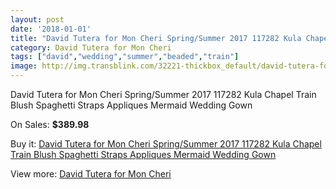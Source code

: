 ```yaml
---
layout: post
date: '2018-01-01'
title: "David Tutera for Mon Cheri Spring/Summer 2017 117282 Kula Chapel Train Blush Spaghetti Straps Appliques Mermaid Wedding Gown"
category: David Tutera for Mon Cheri
tags: ["david","wedding","summer","beaded","train"]
image: http://img.transblink.com/32221-thickbox_default/david-tutera-for-mon-cheri-spring-summer-2017-117282-kula-chapel-train-blush-spaghetti-straps-appliques-mermaid-wedding-gown.jpg
---
```

David Tutera for Mon Cheri Spring/Summer 2017 117282 Kula Chapel Train Blush Spaghetti Straps Appliques Mermaid Wedding Gown

On Sales: **$389.98**
<a href="https://www.transblink.com/en/david-tutera-for-mon-cheri/10875-david-tutera-for-mon-cheri-spring-summer-2017-117282-kula-chapel-train-blush-spaghetti-straps-appliques-mermaid-wedding-gown.html"><amp-img layout="responsive" width="600" height="600" src="//img.transblink.com/32221-thickbox_default/david-tutera-for-mon-cheri-spring-summer-2017-117282-kula-chapel-train-blush-spaghetti-straps-appliques-mermaid-wedding-gown.jpg" alt="David Tutera for Mon Cheri Spring/Summer 2017 117282 Kula Chapel Train Blush Spaghetti Straps Appliques Mermaid Wedding Gown 0" /></a>
<a href="https://www.transblink.com/en/david-tutera-for-mon-cheri/10875-david-tutera-for-mon-cheri-spring-summer-2017-117282-kula-chapel-train-blush-spaghetti-straps-appliques-mermaid-wedding-gown.html"><amp-img layout="responsive" width="600" height="600" src="//img.transblink.com/32224-thickbox_default/david-tutera-for-mon-cheri-spring-summer-2017-117282-kula-chapel-train-blush-spaghetti-straps-appliques-mermaid-wedding-gown.jpg" alt="David Tutera for Mon Cheri Spring/Summer 2017 117282 Kula Chapel Train Blush Spaghetti Straps Appliques Mermaid Wedding Gown 1" /></a>
<a href="https://www.transblink.com/en/david-tutera-for-mon-cheri/10875-david-tutera-for-mon-cheri-spring-summer-2017-117282-kula-chapel-train-blush-spaghetti-straps-appliques-mermaid-wedding-gown.html"><amp-img layout="responsive" width="600" height="600" src="//img.transblink.com/32223-thickbox_default/david-tutera-for-mon-cheri-spring-summer-2017-117282-kula-chapel-train-blush-spaghetti-straps-appliques-mermaid-wedding-gown.jpg" alt="David Tutera for Mon Cheri Spring/Summer 2017 117282 Kula Chapel Train Blush Spaghetti Straps Appliques Mermaid Wedding Gown 2" /></a>
<a href="https://www.transblink.com/en/david-tutera-for-mon-cheri/10875-david-tutera-for-mon-cheri-spring-summer-2017-117282-kula-chapel-train-blush-spaghetti-straps-appliques-mermaid-wedding-gown.html"><amp-img layout="responsive" width="600" height="600" src="//img.transblink.com/32222-thickbox_default/david-tutera-for-mon-cheri-spring-summer-2017-117282-kula-chapel-train-blush-spaghetti-straps-appliques-mermaid-wedding-gown.jpg" alt="David Tutera for Mon Cheri Spring/Summer 2017 117282 Kula Chapel Train Blush Spaghetti Straps Appliques Mermaid Wedding Gown 3" /></a>

Buy it: [David Tutera for Mon Cheri Spring/Summer 2017 117282 Kula Chapel Train Blush Spaghetti Straps Appliques Mermaid Wedding Gown](https://www.transblink.com/en/david-tutera-for-mon-cheri/10875-david-tutera-for-mon-cheri-spring-summer-2017-117282-kula-chapel-train-blush-spaghetti-straps-appliques-mermaid-wedding-gown.html "David Tutera for Mon Cheri Spring/Summer 2017 117282 Kula Chapel Train Blush Spaghetti Straps Appliques Mermaid Wedding Gown")

View more: [David Tutera for Mon Cheri](https://www.transblink.com/en/98-david-tutera-for-mon-cheri "David Tutera for Mon Cheri")